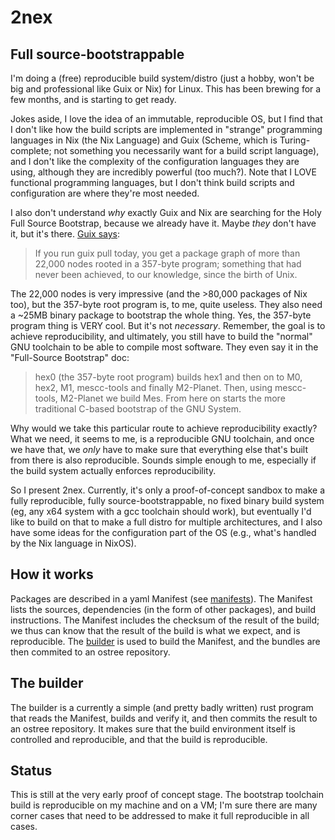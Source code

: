 # 2nex

## Full source-bootstrappable

I'm doing a (free) reproducible build system/distro (just a hobby, won't be big and professional like Guix or Nix) for Linux. This has been brewing for a few months, and is starting to get ready.

Jokes aside, I love the idea of an immutable, reproducible OS, but I find that I don't like how the build scripts are implemented in "strange" programming languages in Nix (the Nix Language) and Guix (Scheme, which is Turing-complete; not something you necessarily want for a build script language), and I don't like the complexity of the configuration languages they are using, although they are incredibly powerful (too much?). Note that I LOVE functional programming languages, but I don't think build scripts and configuration are where they're most needed.

I also don't understand *why* exactly Guix and Nix are searching for the Holy Full Source Bootstrap, because we already have it. Maybe *they* don't have it, but it's there. [Guix says](https://guix.gnu.org/en/blog/2023/the-full-source-bootstrap-building-from-source-all-the-way-down/):

> If you run guix pull today, you get a package graph of more than 22,000 nodes rooted in a 357-byte program; something that had never been achieved, to our knowledge, since the birth of Unix.

The 22,000 nodes is very impressive (and the >80,000 packages of Nix too), but the 357-byte root program is, to me, quite useless. They also need a ~25MB binary package to bootstrap the whole thing. Yes, the 357-byte program thing is VERY cool. But it's not *necessary*. Remember, the goal is to achieve reproducibility, and ultimately, you still have to build the "normal" GNU toolchain to be able to compile most software. They even say it in the "Full-Source Bootstrap" doc:

> hex0 (the 357-byte root program) builds hex1 and then on to M0, hex2, M1, mescc-tools and finally M2-Planet. Then, using mescc-tools, M2-Planet we build Mes. From here on starts the more traditional C-based bootstrap of the GNU System.

Why would we take this particular route to achieve reproducibility exactly? What we need, it seems to me, is a reproducible GNU toolchain, and once we have that, we *only* have to make sure that everything else that's built from there is also reproducible. Sounds simple enough to me, especially if the build system actually enforces reproducibility.

So I present 2nex. Currently, it's only a proof-of-concept sandbox to make a fully reproducible, fully source-bootstrappable, no fixed binary build system (eg, any x64 system with a gcc toolchain should work), but eventually I'd like to build on that to make a full distro for multiple architectures, and I also have some ideas for the configuration part of the OS (e.g., what's handled by the Nix language in NixOS).

## How it works

Packages are described in a yaml Manifest (see [manifests](manifests)). The Manifest lists the sources, dependencies (in the form of other packages), and build instructions. The Manifest includes the checksum of the result of the build; we thus can know that the result of the build is what we expect, and is reproducible. The [builder](src/builder) is used to build the Manifest, and the bundles are then commited to an ostree repository.

## The builder

The builder is a currently a simple (and pretty badly written) rust program that reads the Manifest, builds and verify it, and then commits the result to an ostree repository. It makes sure that the build environment itself is controlled and reproducible, and that the build is reproducible.

## Status

This is still at the very early proof of concept stage. The bootstrap toolchain build is reproducible on my machine and on a VM; I'm sure there are many corner cases that need to be addressed to make it full reproducible in all cases.
